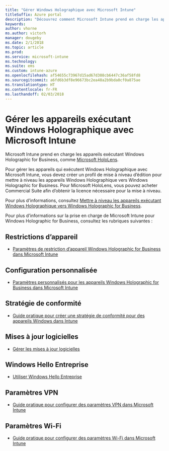 ```yaml
---
title: "Gérer Windows Holographique avec Microsoft Intune"
titleSuffix: Azure portal
description: "Découvrez comment Microsoft Intune prend en charge les appareils exécutant Windows Holographic for Business"
keywords: 
author: vhorne
ms.author: victorh
manager: dougeby
ms.date: 2/1/2018
ms.topic: article
ms.prod: 
ms.service: microsoft-intune
ms.technology: 
ms.suite: ems
ms.custom: intune-azure
ms.openlocfilehash: af54655c73967d15ad67d308cb6447c36af58fd8
ms.sourcegitcommit: a6fd6b3df8e96673bc2ea48a2b9bda0cf0a875ae
ms.translationtype: HT
ms.contentlocale: fr-FR
ms.lasthandoff: 02/03/2018
---
```

# <a name="manage-devices-running-windows-holographic-with-microsoft-intune"></a>Gérer les appareils exécutant Windows Holographique avec Microsoft Intune


Microsoft Intune prend en charge les appareils exécutant Windows Holographic for Business, comme [Microsoft HoloLens](https://docs.microsoft.com/en-us/hololens/).

Pour gérer les appareils qui exécutent Windows Holographique avec Microsoft Intune, vous devez créer un profil de mise à niveau d’édition pour mettre à niveau les appareils Windows Holographique vers Windows Holographic for Business. Pour Microsoft HoloLens, vous pouvez acheter Commercial Suite afin d’obtenir la licence nécessaire pour la mise à niveau.

Pour plus d’informations, consultez [Mettre à niveau les appareils exécutant Windows Holographique vers Windows Holographic for Business](holographic-upgrade.md).

Pour plus d’informations sur la prise en charge de Microsoft Intune pour Windows Holographic for Business, consultez les rubriques suivantes :

## <a name="device-restrictions"></a>Restrictions d’appareil
- [Paramètres de restriction d’appareil Windows Holographic for Business dans Microsoft Intune](device-restrictions-windows-holographic.md)

## <a name="custom-settings"></a>Configuration personnalisée
- [Paramètres personnalisés pour les appareils Windows Holographic for Business dans Microsoft Intune](custom-settings-windows-holographic.md)

## <a name="compliance-policy"></a>Stratégie de conformité
- [Guide pratique pour créer une stratégie de conformité pour des appareils Windows dans Intune](compliance-policy-create-windows.md)

## <a name="software-updates"></a>Mises à jour logicielles
- [Gérer les mises à jour logicielles](windows-update-for-business-configure.md)

## <a name="windows-hello-for-business"></a>Windows Hello Entreprise
- [Utiliser Windows Hello Entreprise](windows-hello.md)

## <a name="vpn-settings"></a>Paramètres VPN
- [Guide pratique pour configurer des paramètres VPN dans Microsoft Intune](vpn-settings-configure.md)

## <a name="wi-fi-settings"></a>Paramètres Wi-Fi
- [Guide pratique pour configurer des paramètres Wi-Fi dans Microsoft Intune](wi-fi-settings-configure.md) 
 


